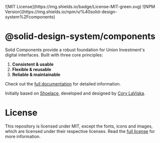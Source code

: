 <div className="flex gap-2">
  ![MIT License](https://img.shields.io/badge/License-MIT-green.svg)
  ![NPM Version](https://img.shields.io/npm/v/%40solid-design-system%2Fcomponents)
</div>

# @solid-design-system/components

Solid Components provide a robust foundation for Union Investment's digital interfaces. Built with three core principles:

1. **Consistent & usable**
2. **Flexible & reusable**
3. **Reliable & maintainable**

Check out the [full documentation](https://solid-design-system.fe.union-investment.de/docs/) for detailed information.

Initially based on [Shoelace](https://shoelace.style), developed and designed by [Cory LaViska](https://twitter.com/claviska).

# License

This repository is licensed under MIT, except the fonts, icons and images, which are licensed under their respective licenses. Read the [full license](LICENSE.md) for more information.
